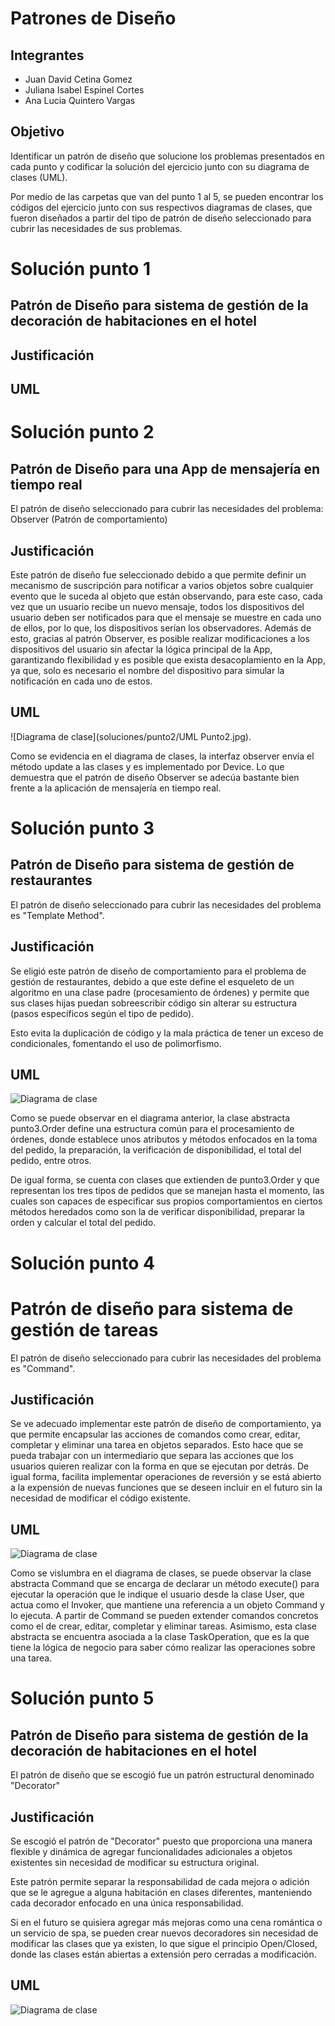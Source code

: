# Patrones de Diseño

## Integrantes
+ Juan David Cetina Gomez
+ Juliana Isabel Espinel Cortes
+ Ana Lucia Quintero Vargas

## Objetivo
Identificar un patrón de diseño que solucione los problemas presentados en cada punto y codificar la solución del ejercicio junto con su diagrama de clases (UML).

Por medio de las carpetas que van del punto 1 al 5, se pueden encontrar los códigos del ejercicio junto con sus respectivos diagramas de clases, que fueron diseñados a partir del tipo de patrón de diseño seleccionado para cubrir las necesidades de sus problemas.


# Solución punto 1

## Patrón de Diseño para sistema de gestión de la decoración de habitaciones en el hotel

## Justificación

## UML


# Solución punto 2

## Patrón de Diseño para una App de mensajería en tiempo real

El patrón de diseño seleccionado para cubrir las necesidades del problema: Observer (Patrón de comportamiento)

## Justificación

Este patrón de diseño fue seleccionado debido a que permite definir un mecanismo de suscripción para notificar a varios objetos sobre cualquier evento que le suceda al objeto que están observando, para este caso, cada vez que un usuario recibe un nuevo mensaje, todos los dispositivos del usuario deben ser notificados para que el mensaje se muestre en cada uno de ellos, por lo que, los dispositivos serían los observadores. Además de esto, gracias al patrón Observer, es posible realizar modificaciones a los dispositivos del usuario sin afectar la lógica principal de la App, garantizando flexibilidad y es posible que exista desacoplamiento en la App, ya que, solo es necesario el nombre del dispositivo para simular la notificación en cada uno de estos.

## UML
![Diagrama de clase](soluciones/punto2/UML Punto2.jpg).

Como se evidencia en el diagrama de clases, la interfaz observer envía el método update a las clases y es implementado por Device. Lo que demuestra que el patrón de diseño Observer se adecúa bastante bien frente a la aplicación de mensajería en tiempo real.

# Solución punto 3

## Patrón de Diseño para sistema de gestión de restaurantes

El patrón de diseño seleccionado para cubrir las necesidades del problema es "Template Method".

## Justificación

Se eligió este patrón de diseño de comportamiento para el problema de gestión de restaurantes, debido a que este define el esqueleto de un algoritmo en una clase padre (procesamiento de órdenes) y permite que sus clases hijas puedan sobreescribir código sin alterar su estructura (pasos específicos según el tipo de pedido).

Esto evita la duplicación de código y la mala práctica de tener un exceso de condicionales, fomentando el uso de polimorfismo.

## UML
![Diagrama de clase](soluciones/punto3/GestionOrdenes.png)

Como se puede observar en el diagrama anterior, la clase abstracta punto3.Order define una estructura común para el procesamiento de órdenes, donde establece unos atributos y métodos enfocados en la toma del pedido, la preparación, la verificación de disponibilidad, el total del pedido, entre otros.

De igual forma, se cuenta con clases que extienden de punto3.Order y que representan los tres tipos de pedidos que se manejan hasta el momento, las cuales son capaces de especificar sus propios comportamientos en ciertos métodos heredados como son la de verificar disponibilidad, preparar la orden y calcular el total del pedido.


# Solución punto 4

# Patrón de diseño para sistema de gestión de tareas

El patrón de diseño seleccionado para cubrir las necesidades del problema es "Command".

## Justificación

Se ve adecuado implementar este patrón de diseño de comportamiento, ya que permite encapsular las acciones de comandos como crear, editar, completar y eliminar una tarea en objetos separados. Esto hace que se pueda trabajar con un intermediario que separa las acciones que los usuarios quieren realizar con la forma en que se ejecutan por detrás. De igual forma, facilita implementar operaciones de reversión y se está abierto a la expensión de nuevas funciones que se deseen incluir en el futuro sin la necesidad de modificar el código existente.

## UML
![Diagrama de clase](soluciones/punto4/GestionTareas.png)

Como se vislumbra en el diagrama de clases, se puede observar la clase abstracta Command que se encarga de declarar un método execute() para ejecutar la operación que le indique el usuario desde la clase User, que actua como el Invoker, que mantiene una referencia a un objeto Command y lo ejecuta. A partir de Command se pueden extender comandos concretos como el de crear, editar, completar y eliminar tareas. Asimismo, esta clase abstracta se encuentra asociada a la clase TaskOperation, que es la que tiene la lógica de negocio para saber cómo realizar las operaciones sobre una tarea.


# Solución punto 5

## Patrón de Diseño para sistema de gestión de la decoración de habitaciones en el hotel
El patrón de diseño que se escogió fue un patrón estructural denominado "Decorator" 


## Justificación 
Se escogió el patrón de "Decorator" puesto que proporciona una manera flexible y dinámica de agregar funcionalidades adicionales a objetos existentes sin necesidad de modificar su estructura original. 

Este patrón permite separar la responsabilidad de cada mejora o adición que se le agregue a alguna habitación en clases diferentes, manteniendo cada decorador enfocado en una única responsabilidad. 

Si en el futuro se quisiera agregar más mejoras como una cena romántica o un servicio de spa, se pueden crear nuevos decoradores sin necesidad de modificar las clases que ya existen, lo que sigue el principio Open/Closed, donde las clases están abiertas a extensión pero cerradas a modificación.

## UML
![Diagrama de clase](soluciones/punto5/punto5-uml.drawio.png)

